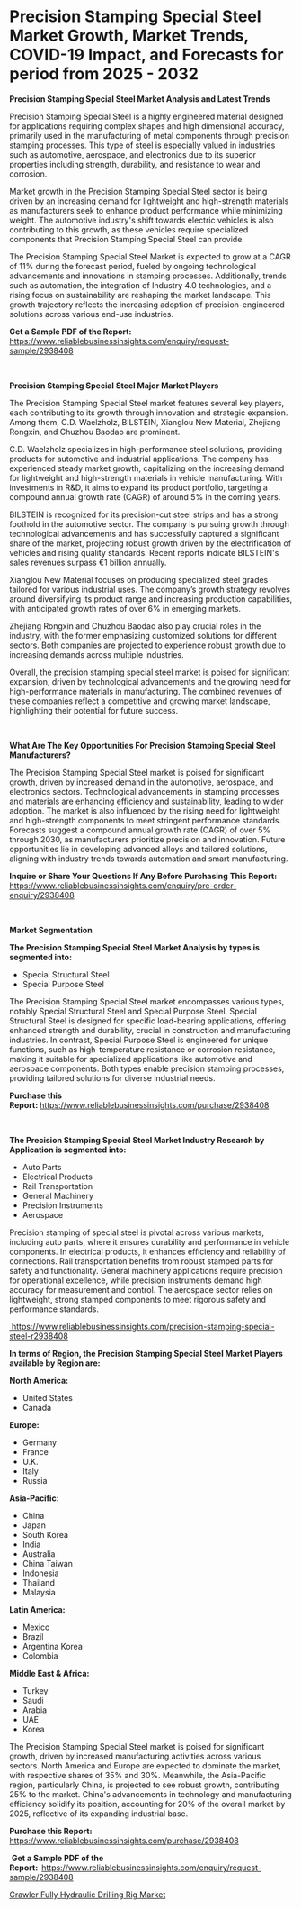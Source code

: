 <p><h1>Precision Stamping Special Steel Market Growth, Market Trends, COVID-19 Impact, and Forecasts for period from 2025 - 2032</h1></p><p><strong>Precision Stamping Special Steel Market Analysis and Latest Trends</strong></p>
<p><p>Precision Stamping Special Steel is a highly engineered material designed for applications requiring complex shapes and high dimensional accuracy, primarily used in the manufacturing of metal components through precision stamping processes. This type of steel is especially valued in industries such as automotive, aerospace, and electronics due to its superior properties including strength, durability, and resistance to wear and corrosion.</p><p>Market growth in the Precision Stamping Special Steel sector is being driven by an increasing demand for lightweight and high-strength materials as manufacturers seek to enhance product performance while minimizing weight. The automotive industry's shift towards electric vehicles is also contributing to this growth, as these vehicles require specialized components that Precision Stamping Special Steel can provide.</p><p>The Precision Stamping Special Steel Market is expected to grow at a CAGR of 11% during the forecast period, fueled by ongoing technological advancements and innovations in stamping processes. Additionally, trends such as automation, the integration of Industry 4.0 technologies, and a rising focus on sustainability are reshaping the market landscape. This growth trajectory reflects the increasing adoption of precision-engineered solutions across various end-use industries.</p></p>
<p><strong>Get a Sample PDF of the Report:&nbsp;</strong> <a href="https://www.reliablebusinessinsights.com/enquiry/request-sample/2938408?utm_campaign=2208&utm_medium=2&utm_source=Github&utm_content=ia&utm_term=15032025&utm_id=precision-stamping-special-steel">https://www.reliablebusinessinsights.com/enquiry/request-sample/2938408</a></p>
<p>&nbsp;</p>
<p><strong>Precision Stamping Special Steel Major Market Players</strong></p>
<p><p>The Precision Stamping Special Steel market features several key players, each contributing to its growth through innovation and strategic expansion. Among them, C.D. Waelzholz, BILSTEIN, Xianglou New Material, Zhejiang Rongxin, and Chuzhou Baodao are prominent.</p><p>C.D. Waelzholz specializes in high-performance steel solutions, providing products for automotive and industrial applications. The company has experienced steady market growth, capitalizing on the increasing demand for lightweight and high-strength materials in vehicle manufacturing. With investments in R&D, it aims to expand its product portfolio, targeting a compound annual growth rate (CAGR) of around 5% in the coming years.</p><p>BILSTEIN is recognized for its precision-cut steel strips and has a strong foothold in the automotive sector. The company is pursuing growth through technological advancements and has successfully captured a significant share of the market, projecting robust growth driven by the electrification of vehicles and rising quality standards. Recent reports indicate BILSTEIN's sales revenues surpass €1 billion annually.</p><p>Xianglou New Material focuses on producing specialized steel grades tailored for various industrial uses. The company’s growth strategy revolves around diversifying its product range and increasing production capabilities, with anticipated growth rates of over 6% in emerging markets.</p><p>Zhejiang Rongxin and Chuzhou Baodao also play crucial roles in the industry, with the former emphasizing customized solutions for different sectors. Both companies are projected to experience robust growth due to increasing demands across multiple industries.</p><p>Overall, the precision stamping special steel market is poised for significant expansion, driven by technological advancements and the growing need for high-performance materials in manufacturing. The combined revenues of these companies reflect a competitive and growing market landscape, highlighting their potential for future success.</p></p>
<p>&nbsp;</p>
<p><strong>What Are The Key Opportunities For Precision Stamping Special Steel Manufacturers?</strong></p>
<p><p>The Precision Stamping Special Steel market is poised for significant growth, driven by increased demand in the automotive, aerospace, and electronics sectors. Technological advancements in stamping processes and materials are enhancing efficiency and sustainability, leading to wider adoption. The market is also influenced by the rising need for lightweight and high-strength components to meet stringent performance standards. Forecasts suggest a compound annual growth rate (CAGR) of over 5% through 2030, as manufacturers prioritize precision and innovation. Future opportunities lie in developing advanced alloys and tailored solutions, aligning with industry trends towards automation and smart manufacturing.</p></p>
<p><strong>Inquire or Share Your Questions If Any Before Purchasing This Report:</strong> <a href="https://www.reliablebusinessinsights.com/enquiry/pre-order-enquiry/2938408?utm_campaign=2208&utm_medium=2&utm_source=Github&utm_content=ia&utm_term=15032025&utm_id=precision-stamping-special-steel">https://www.reliablebusinessinsights.com/enquiry/pre-order-enquiry/2938408</a></p>
<p>&nbsp;</p>
<p><strong>Market Segmentation</strong></p>
<p><strong>The Precision Stamping Special Steel Market Analysis by types is segmented into:</strong></p>
<p><ul><li>Special Structural Steel</li><li>Special Purpose Steel</li></ul></p>
<p><p>The Precision Stamping Special Steel market encompasses various types, notably Special Structural Steel and Special Purpose Steel. Special Structural Steel is designed for specific load-bearing applications, offering enhanced strength and durability, crucial in construction and manufacturing industries. In contrast, Special Purpose Steel is engineered for unique functions, such as high-temperature resistance or corrosion resistance, making it suitable for specialized applications like automotive and aerospace components. Both types enable precision stamping processes, providing tailored solutions for diverse industrial needs.</p></p>
<p><strong>Purchase this Report:&nbsp;</strong><a href="https://www.reliablebusinessinsights.com/purchase/2938408?utm_campaign=2208&utm_medium=2&utm_source=Github&utm_content=ia&utm_term=15032025&utm_id=precision-stamping-special-steel">https://www.reliablebusinessinsights.com/purchase/2938408</a></p>
<p>&nbsp;</p>
<p><strong>The Precision Stamping Special Steel Market Industry Research by Application is segmented into:</strong></p>
<p><ul><li>Auto Parts</li><li>Electrical Products</li><li>Rail Transportation</li><li>General Machinery</li><li>Precision Instruments</li><li>Aerospace</li></ul></p>
<p><p>Precision stamping of special steel is pivotal across various markets, including auto parts, where it ensures durability and performance in vehicle components. In electrical products, it enhances efficiency and reliability of connections. Rail transportation benefits from robust stamped parts for safety and functionality. General machinery applications require precision for operational excellence, while precision instruments demand high accuracy for measurement and control. The aerospace sector relies on lightweight, strong stamped components to meet rigorous safety and performance standards.</p></p>
<p><a href="https://www.reliablebusinessinsights.com/precision-stamping-special-steel-r2938408?utm_campaign=2208&utm_medium=2&utm_source=Github&utm_content=ia&utm_term=15032025&utm_id=precision-stamping-special-steel">&nbsp;https://www.reliablebusinessinsights.com/precision-stamping-special-steel-r2938408</a></p>
<p><strong>In terms of Region, the Precision Stamping Special Steel Market Players available by Region are:</strong></p>
<p>
    <p> <strong> North America: </strong>
        <ul>
            <li>United States</li>
            <li>Canada</li>
        </ul>
        </p> 
    <p> <strong> Europe: </strong>
        <ul>
            <li>Germany</li>
            <li>France</li>
            <li>U.K.</li>
            <li>Italy</li>
            <li>Russia</li>
        </ul>
        </p> 
    <p> <strong> Asia-Pacific: </strong>
        <ul>
            <li>China</li>
            <li>Japan</li>
            <li>South Korea</li>
            <li>India</li>
            <li>Australia</li>
            <li>China Taiwan</li>
            <li>Indonesia</li>
            <li>Thailand</li>
            <li>Malaysia</li>
        </ul>
        </p> 
    <p> <strong> Latin America: </strong>
        <ul>
            <li>Mexico</li>
            <li>Brazil</li>
            <li>Argentina Korea</li>
            <li>Colombia</li>
        </ul>
        </p> 
    <p> <strong> Middle East & Africa: </strong>
        <ul>
            <li>Turkey</li>
            <li>Saudi</li>
            <li>Arabia</li>
            <li>UAE</li>
            <li>Korea</li>
        </ul>
    </p>
    </p>
<p><p>The Precision Stamping Special Steel market is poised for significant growth, driven by increased manufacturing activities across various sectors. North America and Europe are expected to dominate the market, with respective shares of 35% and 30%. Meanwhile, the Asia-Pacific region, particularly China, is projected to see robust growth, contributing 25% to the market. China's advancements in technology and manufacturing efficiency solidify its position, accounting for 20% of the overall market by 2025, reflective of its expanding industrial base.</p></p>
<p><strong>Purchase this Report: </strong><a href="https://www.reliablebusinessinsights.com/purchase/2938408?utm_campaign=2208&utm_medium=2&utm_source=Github&utm_content=ia&utm_term=15032025&utm_id=precision-stamping-special-steel">https://www.reliablebusinessinsights.com/purchase/2938408</a></p>
<p>&nbsp;<strong>Get a Sample PDF of the Report:&nbsp;&nbsp;</strong><a href="https://www.reliablebusinessinsights.com/enquiry/request-sample/2938408?utm_campaign=2208&utm_medium=2&utm_source=Github&utm_content=ia&utm_term=15032025&utm_id=precision-stamping-special-steel">https://www.reliablebusinessinsights.com/enquiry/request-sample/2938408</a></p>
<p><strong></strong></p>
<p><p><a href="https://github.com/nathandecarvalho/Market-Research-Report-List-6/blob/main/crawler-fully-hydraulic-drilling-rig-market.md?utm_campaign=2208&utm_medium=2&utm_source=Github&utm_content=ia&utm_term=15032025&utm_id=precision-stamping-special-steel">Crawler Fully Hydraulic Drilling Rig Market</a></p></p>